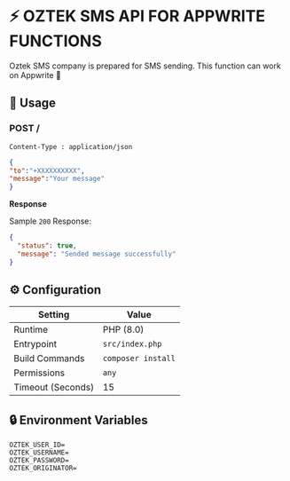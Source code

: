 # ⚡ OZTEK SMS API FOR APPWRITE FUNCTIONS

Oztek SMS company is prepared for SMS sending. This function can work on Appwrite 🚀

## 🧰 Usage

### POST /

```
Content-Type : application/json
```

```json
{
"to":"+XXXXXXXXXX",
"message":"Your message"
}
```

**Response**

Sample `200` Response:

```json
{
  "status": true,
  "message": "Sended message successfully"
}
```


## ⚙️ Configuration

| Setting           | Value              |
| ----------------- | ------------------ |
| Runtime           | PHP (8.0)          |
| Entrypoint        | `src/index.php`    |
| Build Commands    | `composer install` |
| Permissions       | `any`              |
| Timeout (Seconds) | 15                 |

## 🔒 Environment Variables

```
OZTEK_USER_ID=
OZTEK_USERNAME=
OZTEK_PASSWORD=
OZTEK_ORIGINATOR=
```
